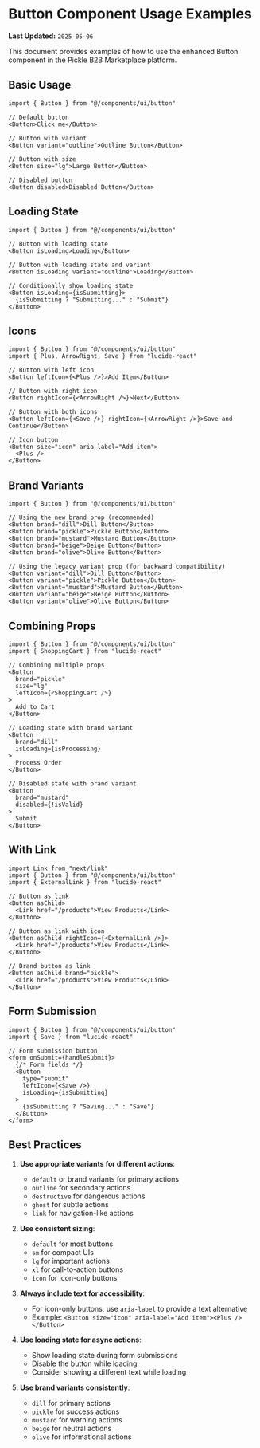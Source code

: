 # Button Component Usage Examples

**Last Updated:** `2025-05-06`

This document provides examples of how to use the enhanced Button component in the Pickle B2B Marketplace platform.

## Basic Usage

```tsx
import { Button } from "@/components/ui/button"

// Default button
<Button>Click me</Button>

// Button with variant
<Button variant="outline">Outline Button</Button>

// Button with size
<Button size="lg">Large Button</Button>

// Disabled button
<Button disabled>Disabled Button</Button>
```

## Loading State

```tsx
import { Button } from "@/components/ui/button"

// Button with loading state
<Button isLoading>Loading</Button>

// Button with loading state and variant
<Button isLoading variant="outline">Loading</Button>

// Conditionally show loading state
<Button isLoading={isSubmitting}>
  {isSubmitting ? "Submitting..." : "Submit"}
</Button>
```

## Icons

```tsx
import { Button } from "@/components/ui/button"
import { Plus, ArrowRight, Save } from "lucide-react"

// Button with left icon
<Button leftIcon={<Plus />}>Add Item</Button>

// Button with right icon
<Button rightIcon={<ArrowRight />}>Next</Button>

// Button with both icons
<Button leftIcon={<Save />} rightIcon={<ArrowRight />}>Save and Continue</Button>

// Icon button
<Button size="icon" aria-label="Add item">
  <Plus />
</Button>
```

## Brand Variants

```tsx
import { Button } from "@/components/ui/button"

// Using the new brand prop (recommended)
<Button brand="dill">Dill Button</Button>
<Button brand="pickle">Pickle Button</Button>
<Button brand="mustard">Mustard Button</Button>
<Button brand="beige">Beige Button</Button>
<Button brand="olive">Olive Button</Button>

// Using the legacy variant prop (for backward compatibility)
<Button variant="dill">Dill Button</Button>
<Button variant="pickle">Pickle Button</Button>
<Button variant="mustard">Mustard Button</Button>
<Button variant="beige">Beige Button</Button>
<Button variant="olive">Olive Button</Button>
```

## Combining Props

```tsx
import { Button } from "@/components/ui/button"
import { ShoppingCart } from "lucide-react"

// Combining multiple props
<Button 
  brand="pickle" 
  size="lg" 
  leftIcon={<ShoppingCart />}
>
  Add to Cart
</Button>

// Loading state with brand variant
<Button 
  brand="dill" 
  isLoading={isProcessing}
>
  Process Order
</Button>

// Disabled state with brand variant
<Button 
  brand="mustard" 
  disabled={!isValid}
>
  Submit
</Button>
```

## With Link

```tsx
import Link from "next/link"
import { Button } from "@/components/ui/button"
import { ExternalLink } from "lucide-react"

// Button as link
<Button asChild>
  <Link href="/products">View Products</Link>
</Button>

// Button as link with icon
<Button asChild rightIcon={<ExternalLink />}>
  <Link href="/products">View Products</Link>
</Button>

// Brand button as link
<Button asChild brand="pickle">
  <Link href="/products">View Products</Link>
</Button>
```

## Form Submission

```tsx
import { Button } from "@/components/ui/button"
import { Save } from "lucide-react"

// Form submission button
<form onSubmit={handleSubmit}>
  {/* Form fields */}
  <Button 
    type="submit" 
    leftIcon={<Save />} 
    isLoading={isSubmitting}
  >
    {isSubmitting ? "Saving..." : "Save"}
  </Button>
</form>
```

## Best Practices

1. **Use appropriate variants for different actions**:
   - `default` or brand variants for primary actions
   - `outline` for secondary actions
   - `destructive` for dangerous actions
   - `ghost` for subtle actions
   - `link` for navigation-like actions

2. **Use consistent sizing**:
   - `default` for most buttons
   - `sm` for compact UIs
   - `lg` for important actions
   - `xl` for call-to-action buttons
   - `icon` for icon-only buttons

3. **Always include text for accessibility**:
   - For icon-only buttons, use `aria-label` to provide a text alternative
   - Example: `<Button size="icon" aria-label="Add item"><Plus /></Button>`

4. **Use loading state for async actions**:
   - Show loading state during form submissions
   - Disable the button while loading
   - Consider showing a different text while loading

5. **Use brand variants consistently**:
   - `dill` for primary actions
   - `pickle` for success actions
   - `mustard` for warning actions
   - `beige` for neutral actions
   - `olive` for informational actions
